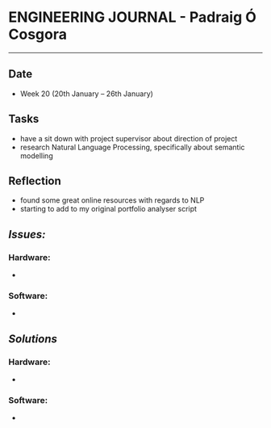 
# **ENGINEERING JOURNAL - Padraig Ó Cosgora**
----------------------------------------------------------------------

## **Date**
-	Week 20 (20th January – 26th January)

## **Tasks**
-	have a sit down with project supervisor about direction of project
- research Natural Language Processing, specifically about semantic modelling

## **Reflection**
-	found some great online resources with regards to NLP
- starting to add to my original portfolio analyser script

## **_Issues:_**

### **Hardware:**
-	

### **Software:**
-	

## **_Solutions_**

### **Hardware:**
-	

### **Software:**
-
